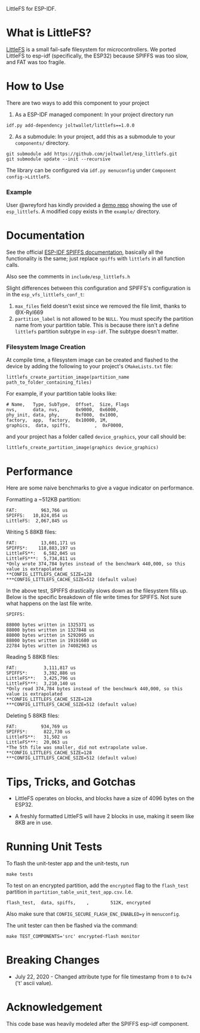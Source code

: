 LittleFS for ESP-IDF.

# What is LittleFS?

[LittleFS](https://github.com/ARMmbed/littlefs) is a small fail-safe filesystem 
for microcontrollers. We ported LittleFS to esp-idf (specifically, the ESP32) 
because SPIFFS was too slow, and FAT was too fragile.

# How to Use

There are two ways to add this component to your project

1. As a ESP-IDF managed component: In your project directory run

```
idf.py add-dependency joltwallet/littlefs==1.0.0
```

2. As a submodule: In your project, add this as a submodule to your `components/` directory.

```
git submodule add https://github.com/joltwallet/esp_littlefs.git
git submodule update --init --recursive
```

The library can be configured via `idf.py menuconfig` under `Component config->LittleFS`.

### Example
User @wreyford has kindly provided a [demo repo](https://github.com/wreyford/demo_esp_littlefs) showing the use of `esp_littlefs`. A modified copy exists in the `example/` directory.


# Documentation

See the official [ESP-IDF SPIFFS documentation](https://docs.espressif.com/projects/esp-idf/en/latest/esp32/api-reference/storage/spiffs.html), basically all the functionality is the 
same; just replace `spiffs` with `littlefs` in all function calls.

Also see the comments in `include/esp_littlefs.h`

Slight differences between this configuration and SPIFFS's configuration is in the `esp_vfs_littlefs_conf_t`:

1. `max_files` field doesn't exist since we removed the file limit, thanks to @X-Ryl669
2. `partition_label` is not allowed to be `NULL`. You must specify the partition name from your partition table. This is because there isn't a define `littlefs` partition subtype in `esp-idf`. The subtype doesn't matter.

### Filesystem Image Creation

At compile time, a filesystem image can be created and flashed to the device by adding the following to your project's `CMakeLists.txt` file:

```
littlefs_create_partition_image(partition_name path_to_folder_containing_files)
```

For example, if your partition table looks like:

```
# Name,   Type, SubType,  Offset,  Size, Flags
nvs,      data, nvs,      0x9000,  0x6000,
phy_init, data, phy,      0xf000,  0x1000,
factory,  app,  factory,  0x10000, 1M,
graphics,  data, spiffs,         ,  0xF0000, 
```

and your project has a folder called `device_graphics`, your call should be:

```
littlefs_create_partition_image(graphics device_graphics)
```



# Performance

Here are some naive benchmarks to give a vague indicator on performance.

Formatting a ~512KB partition:

```
FAT:         963,766 us
SPIFFS:   10,824,054 us
LittleFS:  2,067,845 us
```

Writing 5 88KB files:

```
FAT:         13,601,171 us
SPIFFS*:    118,883,197 us
LittleFS**:   6,582,045 us
LittleFS***:  5,734,811 us
*Only wrote 374,784 bytes instead of the benchmark 440,000, so this value is extrapolated
**CONFIG_LITTLEFS_CACHE_SIZE=128
***CONFIG_LITTLEFS_CACHE_SIZE=512 (default value)
```

In the above test, SPIFFS drastically slows down as the filesystem fills up. Below
is the specific breakdown of file write times for SPIFFS. Not sure what happens 
on the last file write.


```
SPIFFS:

88000 bytes written in 1325371 us
88000 bytes written in 1327848 us
88000 bytes written in 5292095 us
88000 bytes written in 19191680 us
22784 bytes written in 74082963 us
```

Reading 5 88KB files:

```
FAT:          3,111,817 us
SPIFFS*:      3,392,886 us
LittleFS**:   3,425,796 us
LittleFS***:  3,210,140 us
*Only read 374,784 bytes instead of the benchmark 440,000, so this value is extrapolated
**CONFIG_LITTLEFS_CACHE_SIZE=128
***CONFIG_LITTLEFS_CACHE_SIZE=512 (default value)
```

Deleting 5 88KB files:

```
FAT:         934,769 us
SPIFFS*:      822,730 us
LittleFS**:   31,502 us
LittleFS***:  20,063 us
*The 5th file was smaller, did not extrapolate value.
**CONFIG_LITTLEFS_CACHE_SIZE=128
***CONFIG_LITTLEFS_CACHE_SIZE=512 (default value)
```


# Tips, Tricks, and Gotchas

* LittleFS operates on blocks, and blocks have a size of 4096 bytes on the ESP32.

* A freshly formatted LittleFS will have 2 blocks in use, making it seem like 8KB are in use.

# Running Unit Tests

To flash the unit-tester app and the unit-tests, run


```
make tests
```

To test on an encrypted partition, add the `encrypted` flag to the `flash_test` partition
in `partition_table_unit_test_app.csv`. I.e.

```
flash_test,  data, spiffs,    ,        512K, encrypted
```

Also make sure that `CONFIG_SECURE_FLASH_ENC_ENABLED=y` in `menuconfig`.

The unit tester can then be flashed via the command:

```
make TEST_COMPONENTS='src' encrypted-flash monitor
```
# Breaking Changes

* July 22, 2020 - Changed attribute type for file timestamp from `0` to `0x74` ('t' ascii value).

# Acknowledgement

This code base was heavily modeled after the SPIFFS esp-idf component.
